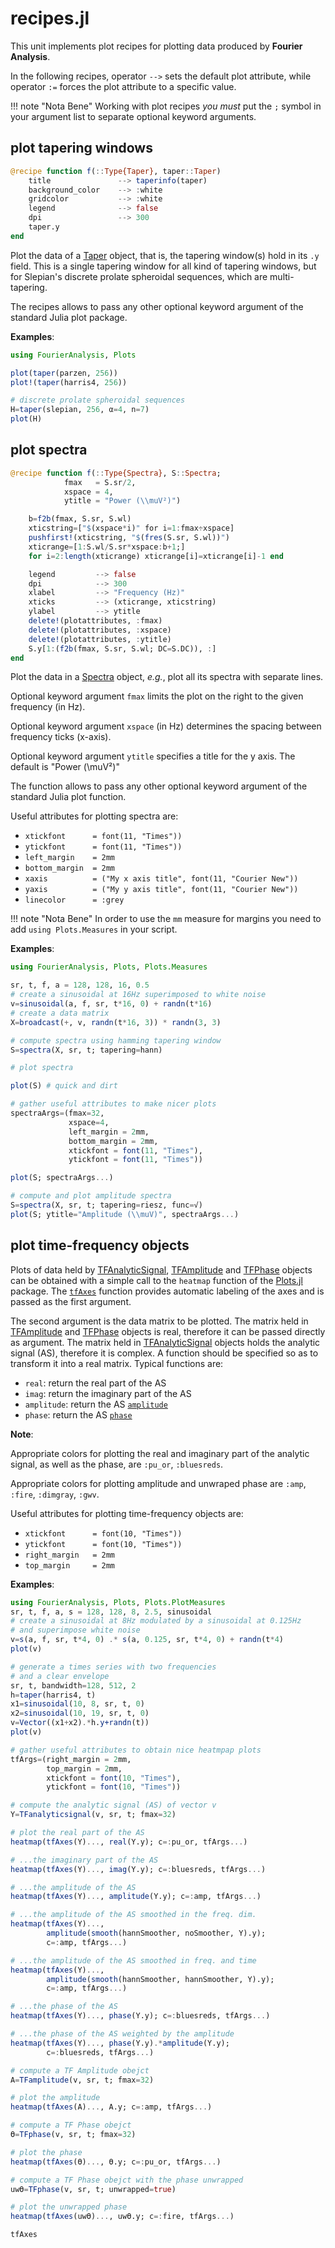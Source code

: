 # recipes.jl

This unit implements plot recipes for plotting data produced by
**Fourier Analysis**.

In the following recipes, operator `-->` sets the default plot attribute,
while operator `:=` forces the plot attribute to a specific value.

!!! note "Nota Bene"
    Working with plot recipes *you must* put the `;` symbol in your
    argument list to separate optional keyword arguments.

## plot tapering windows

```julia
@recipe function f(::Type{Taper}, taper::Taper)
    title               --> taperinfo(taper)
    background_color    --> :white
    gridcolor           --> :white
    legend              --> false
    dpi                 --> 300
    taper.y
end
```
Plot the data of a [Taper](@ref) object, that is, the tapering
window(s) hold in its `.y` field.
This is a single tapering window for all kind of tapering windows,
but for Slepian's discrete prolate spheroidal sequences,
which are multi-tapering.

The recipes allows to pass any other optional keyword argument
of the standard Julia plot package.

**Examples**:

```julia
using FourierAnalysis, Plots

plot(taper(parzen, 256))
plot!(taper(harris4, 256))

# discrete prolate spheroidal sequences
H=taper(slepian, 256, α=4, n=7)
plot(H)
```

## plot spectra

```julia
@recipe function f(::Type{Spectra}, S::Spectra;
            fmax   = S.sr/2,
            xspace = 4,
            ytitle = "Power (\\muV²)")

    b=f2b(fmax, S.sr, S.wl)
    xticstring=["$(xspace*i)" for i=1:fmax÷xspace]
    pushfirst!(xticstring, "$(fres(S.sr, S.wl))")
    xticrange=[1:S.wl/S.sr*xspace:b+1;]
    for i=2:length(xticrange) xticrange[i]=xticrange[i]-1 end

    legend         --> false
    dpi            --> 300
    xlabel         --> "Frequency (Hz)"
    xticks         --> (xticrange, xticstring)
    ylabel         --> ytitle
    delete!(plotattributes, :fmax)
    delete!(plotattributes, :xspace)
    delete!(plotattributes, :ytitle)
    S.y[1:(f2b(fmax, S.sr, S.wl; DC=S.DC)), :]
end
```

Plot the data in a [Spectra](@ref) object,
*e.g.*, plot all its spectra with separate lines.

Optional keyword argument `fmax` limits the plot on the right
to the given frequency (in Hz).

Optional keyword argument `xspace` (in Hz) determines the spacing between frequency ticks (x-axis).

Optional keyword argument `ytitle` specifies a title for the y axis. The default is "Power (\\muV²)"

The function allows to pass any other optional keyword argument of the standard Julia plot function.

Useful attributes for plotting spectra are:

- ```xtickfont      = font(11, "Times"))```
- ```ytickfont      = font(11, "Times"))```
- ```left_margin    = 2mm```
- ```bottom_margin  = 2mm```
- ```xaxis          = ("My x axis title", font(11, "Courier New"))```
- ```yaxis          = ("My y axis title", font(11, "Courier New"))```
- ```linecolor      = :grey```

!!! note "Nota Bene"
    In order to use the `mm` measure for margins you need to add
    `using Plots.Measures` in your script.

**Examples**:

```julia
using FourierAnalysis, Plots, Plots.Measures

sr, t, f, a = 128, 128, 16, 0.5
# create a sinusoidal at 16Hz superimposed to white noise
v=sinusoidal(a, f, sr, t*16, 0) + randn(t*16)
# create a data matrix
X=broadcast(+, v, randn(t*16, 3)) * randn(3, 3)

# compute spectra using hamming tapering window
S=spectra(X, sr, t; tapering=hann)

# plot spectra

plot(S) # quick and dirt

# gather useful attributes to make nicer plots
spectraArgs=(fmax=32,
             xspace=4,
             left_margin = 2mm,
             bottom_margin = 2mm,
             xtickfont = font(11, "Times"),
             ytickfont = font(11, "Times"))

plot(S; spectraArgs...)

# compute and plot amplitude spectra
S=spectra(X, sr, t; tapering=riesz, func=√)
plot(S; ytitle="Amplitude (\\muV)", spectraArgs...)

```

## plot time-frequency objects

Plots of data held by [TFAnalyticSignal](@ref), [TFAmplitude](@ref)
and [TFPhase](@ref) objects can be obtained with a simple call to the `heatmap` function of the
[Plots.jl](https://github.com/JuliaPlots/Plots.jl) package.
The [`tfAxes`](@ref) function provides automatic labeling of the axes
and is passed as the first argument.

The second argument is the data matrix to be plotted. The matrix held in [TFAmplitude](@ref)
and [TFPhase](@ref) objects is real, therefore it can be passed directly as argument. The matrix held in [TFAnalyticSignal](@ref) objects holds the analytic signal (AS), therefore it is complex.
A function should be specified so as to transform it into a real matrix. Typical functions are:

- `real`: return the real part of the AS
- `imag`: return the imaginary part of the AS
- `amplitude`: return the AS [`amplitude`](@ref)
- `phase`: return the AS [`phase`](@ref)

**Note**:

Appropriate colors for plotting the real and imaginary part of the analytic signal, as well as the phase, are `:pu_or`, `:bluesreds`.

Appropriate colors for plotting amplitude and unwraped phase are `:amp`, `:fire`, `:dimgray`, `:gwv`.

Useful attributes for plotting time-frequency objects are:
- ```xtickfont      = font(10, "Times"))```
- ```ytickfont      = font(10, "Times"))```
- ```right_margin   = 2mm```
- ```top_margin     = 2mm```

**Examples**:
```julia
using FourierAnalysis, Plots, Plots.PlotMeasures
sr, t, f, a, s = 128, 128, 8, 2.5, sinusoidal
# create a sinusoidal at 8Hz modulated by a sinusoidal at 0.125Hz
# and superimpose white noise
v=s(a, f, sr, t*4, 0) .* s(a, 0.125, sr, t*4, 0) + randn(t*4)
plot(v)

# generate a times series with two frequencies
# and a clear envelope
sr, t, bandwidth=128, 512, 2
h=taper(harris4, t)
x1=sinusoidal(10, 8, sr, t, 0)
x2=sinusoidal(10, 19, sr, t, 0)
v=Vector((x1+x2).*h.y+randn(t))
plot(v)

# gather useful attributes to obtain nice heatmpap plots
tfArgs=(right_margin = 2mm,
        top_margin = 2mm,
        xtickfont = font(10, "Times"),
        ytickfont = font(10, "Times"))

# compute the analytic signal (AS) of vector v
Y=TFanalyticsignal(v, sr, t; fmax=32)

# plot the real part of the AS
heatmap(tfAxes(Y)..., real(Y.y); c=:pu_or, tfArgs...)

# ...the imaginary part of the AS
heatmap(tfAxes(Y)..., imag(Y.y); c=:bluesreds, tfArgs...)

# ...the amplitude of the AS
heatmap(tfAxes(Y)..., amplitude(Y.y); c=:amp, tfArgs...)

# ...the amplitude of the AS smoothed in the freq. dim.
heatmap(tfAxes(Y)...,
        amplitude(smooth(hannSmoother, noSmoother, Y).y);
        c=:amp, tfArgs...)

# ...the amplitude of the AS smoothed in freq. and time
heatmap(tfAxes(Y)...,
        amplitude(smooth(hannSmoother, hannSmoother, Y).y);
        c=:amp, tfArgs...)

# ...the phase of the AS
heatmap(tfAxes(Y)..., phase(Y.y); c=:bluesreds, tfArgs...)

# ...the phase of the AS weighted by the amplitude
heatmap(tfAxes(Y)..., phase(Y.y).*amplitude(Y.y);
        c=:bluesreds, tfArgs...)

# compute a TF Amplitude obejct
A=TFamplitude(v, sr, t; fmax=32)

# plot the amplitude
heatmap(tfAxes(A)..., A.y; c=:amp, tfArgs...)

# compute a TF Phase obejct
ϴ=TFphase(v, sr, t; fmax=32)

# plot the phase
heatmap(tfAxes(ϴ)..., ϴ.y; c=:pu_or, tfArgs...)

# compute a TF Phase obejct with the phase unwrapped
uwϴ=TFphase(v, sr, t; unwrapped=true)

# plot the unwrapped phase
heatmap(tfAxes(uwϴ)..., uwϴ.y; c=:fire, tfArgs...)
```

```@docs
tfAxes
```
